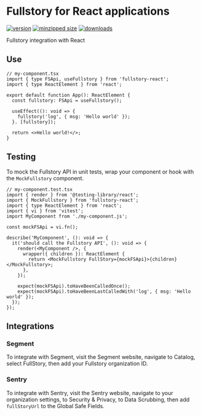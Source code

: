 # Fullstory for React applications

[![version](https://img.shields.io/npm/v/fullstory-react.svg)](https://www.npmjs.com/package/fullstory-react)
[![minzipped size](https://img.shields.io/bundlephobia/minzip/fullstory-react.svg)](https://www.npmjs.com/package/fullstory-react)
[![downloads](https://img.shields.io/npm/dt/fullstory-react.svg)](https://www.npmjs.com/package/fullstory-react)

Fullstory integration with React

## Use

```tsx
// my-component.tsx
import { type FSApi, useFullstory } from 'fullstory-react';
import { type ReactElement } from 'react';

export default function App(): ReactElement {
  const fullstory: FSApi = useFullstory();

  useEffect((): void => {
    fullstory('log', { msg: 'Hello world' });
  }. [fullstory]);

  return <>Hello world!</>;
}
```

## Testing

To mock the Fullstory API in unit tests, wrap your component or hook with the
`MockFullstory` component.

```tsx
// my-component.test.tsx
import { render } from '@testing-library/react';
import { MockFullstory } from 'fullstory-react';
import { type ReactElement } from 'react';
import { vi } from 'vitest';
import MyComponent from './my-component.js';

const mockFSApi = vi.fn();

describe('MyComponent', (): void => {
  it('should call the Fullstory API', (): void => {
    render(<MyComponent />, {
      wrapper({ children }): ReactElement {
        return <MockFullstory FullStory={mockFSApi}>{children}</MockFullstory>;
      },
    });

    expect(mockFSApi).toHaveBeenCalledOnce();
    expect(mockFSApi).toHaveBeenLastCalledWith('log', { msg: 'Hello world' });
  });
});
```

## Integrations

### Segment

To integrate with Segment, visit the Segment website, navigate to Catalog,
select FullStory, then add your Fullstory organization ID.

### Sentry

To integrate with Sentry, visit the Sentry website, navigate to your
organization settings, to Security & Privacy, to Data Scrubbing, then add
`fullStoryUrl` to the Global Safe Fields.

